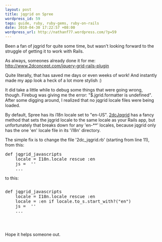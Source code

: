 ```yaml
--- 
layout: post
title: jqgrid on Spree
wordpress_id: 59
tags: guide, ruby, ruby-gems, ruby-on-rails
date: 2010-04-30 17:22:57 +08:00
wordpress_url: http://nathanf77.wordpress.com/?p=59
---
```

Been a fan of jqgrid for quite some time, but wasn't looking forward to the struggle of getting it to work with Rails.

As always, someones already done it for me:<a href="http://www.2dconcept.com/jquery-grid-rails-plugin"> http://www.2dconcept.com/jquery-grid-rails-plugin</a>

Quite literally, that has saved me days or even weeks of work! And instantly made my app look a heck of a lot more stylish :)

It did take a little while to debug some things that were going wrong, though. Firebug was giving me the error: "$.jgrid.formatter is undefined". After some digging around, I realized that no jqgrid locale files were being loaded.

By default, Spree has its i18n locale set to "en-US". <a href="http://www.2dconcept.com/jquery-grid-rails-plugin" target="_blank">2dcJqgrid</a> has a fancy method that sets the jqgrid locale to the same locale as your Rails app, but unfortunately that breaks down for any 'en-**' locales, because jqgrid only has the one 'en' locale file in its 'i18n' directory.

The simple fix is to change the file '2dc_jqgrid.rb' (starting from line 11), from this:
<pre>def jqgrid_javascripts
    locale = I18n.locale rescue :en
    js =  ''
    ...
</pre>
to this:
<pre>
<pre>def jqgrid_javascripts
    locale = I18n.locale rescue :en
    locale = :en if locale.to_s.start_with?("en")
    js =  ''
    ...</pre>
</pre>
Hope it helps someone out.
